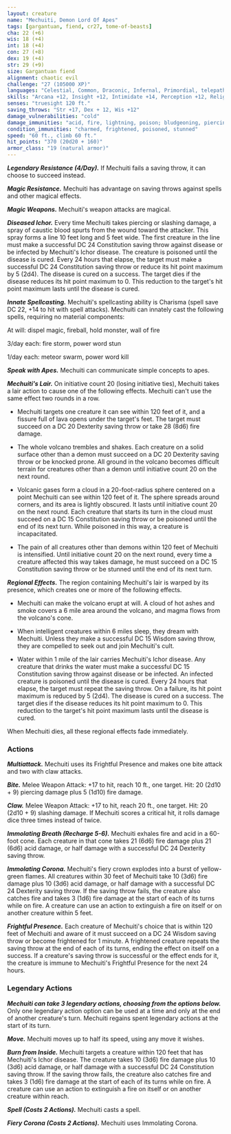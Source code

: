 ```yaml
---
layout: creature
name: "Mechuiti, Demon Lord Of Apes"
tags: [gargantuan, fiend, cr27, tome-of-beasts]
cha: 22 (+6)
wis: 18 (+4)
int: 18 (+4)
con: 27 (+8)
dex: 19 (+4)
str: 29 (+9)
size: Gargantuan fiend
alignment: chaotic evil
challenge: "27 (105000 XP)"
languages: "Celestial, Common, Draconic, Infernal, Primordial, telepathy 300 ft."
skills: "Arcana +12, Insight +12, Intimidate +14, Perception +12, Religion +12"
senses: "truesight 120 ft."
saving_throws: "Str +17, Dex + 12, Wis +12"
damage_vulnerabilities: "cold"
damage_immunities: "acid, fire, lightning, poison; bludgeoning, piercing, and slashing from nonmagical weapons"
condition_immunities: "charmed, frightened, poisoned, stunned"
speed: "60 ft., climb 60 ft."
hit_points: "370 (20d20 + 160)"
armor_class: "19 (natural armor)"
---
```


***Legendary Resistance (4/Day).*** If Mechuiti fails a saving throw, it can choose to succeed instead.

***Magic Resistance.*** Mechuiti has advantage on saving throws against spells and other magical effects.

***Magic Weapons.*** Mechuiti's weapon attacks are magical.

***Diseased Ichor.*** Every time Mechuiti takes piercing or slashing damage, a spray of caustic blood spurts from the wound toward the attacker. This spray forms a line 10 feet long and 5 feet wide. The first creature in the line must make a successful DC 24 Constitution saving throw against disease or be infected by Mechuiti's Ichor disease. The creature is poisoned until the disease is cured. Every 24 hours that elapse, the target must make a successful DC 24 Constitution saving throw or reduce its hit point maximum by 5 (2d4). The disease is cured on a success. The target dies if the disease reduces its hit point maximum to 0. This reduction to the target's hit point maximum lasts until the disease is cured.

***Innate Spellcasting.*** Mechuiti's spellcasting ability is Charisma (spell save DC 22, +14 to hit with spell attacks). Mechuiti can innately cast the following spells, requiring no material components:

At will: dispel magic, fireball, hold monster, wall of fire

3/day each: fire storm, power word stun

1/day each: meteor swarm, power word kill

***Speak with Apes.*** Mechuiti can communicate simple concepts to apes.

***Mechuiti's Lair.*** On initiative count 20 (losing initiative ties), Mechuiti takes a lair action to cause one of the following effects. Mechuiti can't use the same effect two rounds in a row.

- Mechuiti targets one creature it can see within 120 feet of it, and a fissure full of lava opens under the target's feet. The target must succeed on a DC 20 Dexterity saving throw or take 28 (8d6) fire damage.

- The whole volcano trembles and shakes. Each creature on a solid surface other than a demon must succeed on a DC 20 Dexterity saving throw or be knocked prone. All ground in the volcano becomes difficult terrain for creatures other than a demon until initiative count 20 on the next round.

- Volcanic gases form a cloud in a 20-foot-radius sphere centered on a point Mechuiti can see within 120 feet of it. The sphere spreads around corners, and its area is lightly obscured. It lasts until initiative count 20 on the next round. Each creature that starts its turn in the cloud must succeed on a DC 15 Constitution saving throw or be poisoned until the end of its next turn. While poisoned in this way, a creature is incapacitated.

- The pain of all creatures other than demons within 120 feet of Mechuiti is intensified. Until initiative count 20 on the next round, every time a creature affected this way takes damage, he must succeed on a DC 15 Constitution saving throw or be stunned until the end of its next turn.

***Regional Effects.*** The region containing Mechuiti's lair is warped by its presence, which creates one or more of the following effects.

- Mechuiti can make the volcano erupt at will. A cloud of hot ashes and smoke covers a 6 mile area around the volcano, and magma flows from the volcano's cone.

- When intelligent creatures within 6 miles sleep, they dream with Mechuiti. Unless they make a successful DC 15 Wisdom saving throw, they are compelled to seek out and join Mechuiti's cult.

- Water within 1 mile of the lair carries Mechuiti's Ichor disease. Any creature that drinks the water must make a successful DC 15 Constitution saving throw against disease or be infected. An infected creature is poisoned until the disease is cured. Every 24 hours that elapse, the target must repeat the saving throw. On a failure, its hit point maximum is reduced by 5 (2d4). The disease is cured on a success. The target dies if the disease reduces its hit point maximum to 0. This reduction to the target's hit point maximum lasts until the disease is cured.

When Mechuiti dies, all these regional effects fade immediately.

### Actions

***Multiattack.*** Mechuiti uses its Frightful Presence and makes one bite attack and two with claw attacks.

***Bite.*** Melee Weapon Attack: +17 to hit, reach 10 ft., one target. Hit: 20 (2d10 + 9) piercing damage plus 5 (1d10) fire damage.

***Claw.*** Melee Weapon Attack: +17 to hit, reach 20 ft., one target. Hit: 20 (2d10 + 9) slashing damage. If Mechuiti scores a critical hit, it rolls damage dice three times instead of twice.

***Immolating Breath (Recharge 5-6).*** Mechuiti exhales fire and acid in a 60-foot cone. Each creature in that cone takes 21 (6d6) fire damage plus 21 (6d6) acid damage, or half damage with a successful DC 24 Dexterity saving throw.

***Immolating Corona.*** Mechuiti's fiery crown explodes into a burst of yellow-green flames. All creatures within 30 feet of Mechuiti take 10 (3d6) fire damage plus 10 (3d6) acid damage, or half damage with a successful DC 24 Dexterity saving throw. If the saving throw fails, the creature also catches fire and takes 3 (1d6) fire damage at the start of each of its turns while on fire. A creature can use an action to extinguish a fire on itself or on another creature within 5 feet.

***Frightful Presence.*** Each creature of Mechuiti's choice that is within 120 feet of Mechuiti and aware of it must succeed on a DC 24 Wisdom saving throw or become frightened for 1 minute. A frightened creature repeats the saving throw at the end of each of its turns, ending the effect on itself on a success. If a creature's saving throw is successful or the effect ends for it, the creature is immune to Mechuiti's Frightful Presence for the next 24 hours.

### Legendary Actions

***Mechuiti can take 3 legendary actions, choosing from the options below.*** Only one legendary action option can be used at a time and only at the end of another creature's turn. Mechuiti regains spent legendary actions at the start of its turn.

***Move.*** Mechuiti moves up to half its speed, using any move it wishes.

***Burn from Inside.*** Mechuiti targets a creature within 120 feet that has Mechuiti's Ichor disease. The creature takes 10 (3d6) fire damage plus 10 (3d6) acid damage, or half damage with a successful DC 24 Constitution saving throw. If the saving throw fails, the creature also catches fire and takes 3 (1d6) fire damage at the start of each of its turns while on fire. A creature can use an action to extinguish a fire on itself or on another creature within reach.

***Spell (Costs 2 Actions).*** Mechuiti casts a spell.

***Fiery Corona (Costs 2 Actions).*** Mechuiti uses Immolating Corona.

